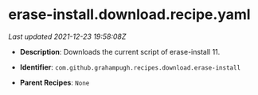 # erase-install.download.recipe.yaml

_Last updated 2021-12-23 19:58:08Z_

- **Description**: Downloads the current script of erase-install 11.


- **Identifier**: `com.github.grahampugh.recipes.download.erase-install`

- **Parent Recipes**: `None`
